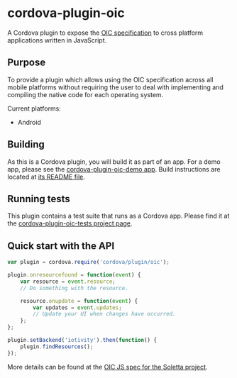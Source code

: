 # cordova-plugin-oic

A Cordova plugin to expose the [OIC
specification](https://openconnectivity.org/resources/specifications) to cross
platform applications written in JavaScript.


## Purpose

To provide a plugin which allows using the OIC specification across all mobile
platforms without requiring the user to deal with implementing and compiling
the native code for each operating system.

Current platforms:
 * Android

## Building

As this is a Cordova plugin, you will build it as part of an app. For a demo
app, please see the [cordova-plugin-oic-demo
app](https://github.com/siovene/cordova-plugin-oic-demo).  Build instructions
are located at [its README
file](https://github.com/siovene/cordova-plugin-oic-demo/blob/master/README.md).

## Running tests

This plugin contains a test suite that runs as a Cordova app. Please find it at
the [cordova-plugin-oic-tests project
page](https://github.com/siovene/cordova-plugin-oic-tests).


## Quick start with the API

```javascript
var plugin = cordova.require('cordova/plugin/oic');

plugin.onresourcefound = function(event) {
    var resource = event.resource;
    // Do something with the resource.

    resource.onupdate = function(event) {
        var updates = event.updates;
        // Update your UI when changes have occurred.
    };
};

plugin.setBackend('iotivity').then(function() {
    plugin.findResources();
});
```

More details can be found at the [OIC JS spec for the Soletta
project](https://github.com/zolkis/soletta/blob/master/doc/js-spec/oic.md).
